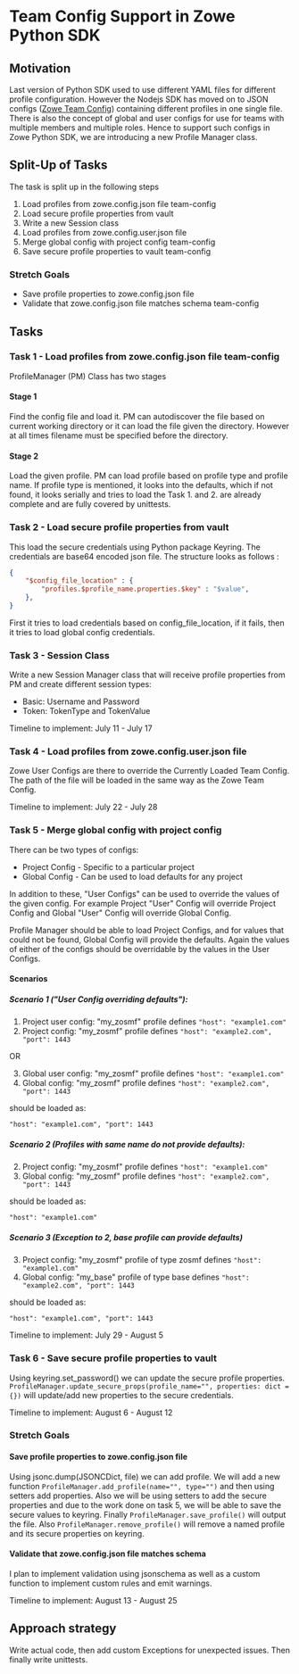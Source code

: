 # Team Config Support in Zowe Python SDK

## Motivation
Last version of Python SDK used to use different YAML files for different profile configuration. However the Nodejs SDK has moved on to JSON configs ([Zowe Team Config](https://medium.com/zowe/zowe-cli-getting-started-made-easy-f53d769c678e)) containing different profiles in one single file. There is also the concept of global and user configs for use for teams with multiple members and multiple roles. Hence to support such configs in Zowe Python SDK, we are introducing a new Profile Manager class.

## Split-Up of Tasks
The task is split up in the following steps
1. Load profiles from zowe.config.json file team-config
2. Load secure profile properties from vault
3. Write a new Session class
4. Load profiles from zowe.config.user.json file
5. Merge global config with project config team-config
6. Save secure profile properties to vault team-config

### Stretch Goals
- Save profile properties to zowe.config.json file
- Validate that zowe.config.json file matches schema team-config

## Tasks
### Task 1 - Load profiles from zowe.config.json file team-config
ProfileManager (PM) Class has two stages
#### Stage 1
Find the config file and load it. PM can autodiscover the file based on current working directory or it can load the file given the directory. However at all times filename must be specified before the directory.
#### Stage 2
Load the given profile. PM can load profile based on profile type and profile name. If profile type is mentioned, it looks into the defaults, which if not found, it looks serially and tries to load the
Task 1. and 2. are already complete and are fully covered by unittests.
### Task 2 - Load secure profile properties from vault
This load the secure credentials using Python package Keyring. The credentials are base64 encoded json file. The structure looks as follows :

``` json
{
    "$config_file_location" : {
        "profiles.$profile_name.properties.$key" : "$value",
    },
}
```
First it tries to load credentials based on config_file_location, if it fails, then it tries to load global config credentials.

### Task 3 - Session Class
Write a new Session Manager class that will receive profile properties from PM and create different session types:
- Basic: Username and Password
- Token: TokenType and TokenValue

Timeline to implement: July 11 - July 17
### Task 4 - Load profiles from zowe.config.user.json file
Zowe User Configs are there to override the Currently Loaded Team Config. The path of the file will be loaded in the same way as the Zowe Team Config.

Timeline to implement: July 22 - July 28
### Task 5 - Merge global config with project config
There can be two types of configs:
- Project Config - Specific to a particular project
- Global Config - Can be used to load defaults for any project

In addition to these, "User Configs" can be used to override the values of the given config. For example Project "User" Config will override Project Config and Global "User" Config will override Global Config.

Profile Manager should be able to load Project Configs, and for values that could not be found, Global Config will provide the defaults. Again the values of either of the configs should be overridable by the values in the User Configs.

#### Scenarios
##### Scenario 1 ("User Config overriding defaults"):
1. Project user config: "my_zosmf" profile defines `"host": "example1.com"`
2.  Project config: "my_zosmf" profile defines `"host": "example2.com", "port": 1443`

OR

3. Global user config: "my_zosmf" profile defines `"host": "example1.com"`
4. Global config: "my_zosmf" profile defines `"host": "example2.com", "port": 1443`

should be loaded as:

`"host": "example1.com", "port": 1443`

##### Scenario 2 (Profiles with same name do not provide defaults):
2. Project config: "my_zosmf" profile defines `"host": "example1.com"`
4. Global config: "my_zosmf" profile defines `"host": "example2.com", "port": 1443`

should be loaded as:

`"host": "example1.com"`

##### Scenario 3 (Exception to 2, base profile can provide defaults)
3. Project config: "my_zosmf" profile of type zosmf defines `"host": "example1.com"`
4. Global config: "my_base" profile of type base defines `"host": "example2.com", "port": 1443`

should be loaded as:

`"host": "example1.com", "port": 1443`

Timeline to implement: July 29 - August 5
### Task 6 - Save secure profile properties to vault
Using keyring.set_password() we can update the secure profile properties. `ProfileManager.update_secure_props(profile_name="", properties: dict = {})` will update/add new properties to the secure credentials.

Timeline to implement: August 6 - August 12
### Stretch Goals
#### Save profile properties to zowe.config.json file
Using jsonc.dump(JSONCDict, file) we can add profile. We will add a new function `ProfileManager.add_profile(name="", type="")` and then using setters add properties. Also we will be using setters to add the secure properties and due to the work done on task 5, we will be able to save the secure values to keyring. Finally `ProfileManager.save_profile()` will output the file. Also `ProfileManager.remove_profile()` will remove a named profile and its secure properties on keyring.

#### Validate that zowe.config.json file matches schema
I plan to implement validation using jsonschema as well as a custom function to implement custom rules and emit warnings.

Timeline to implement: August 13 - August 25

## Approach strategy
Write actual code, then add custom Exceptions for unexpected issues. Then finally write unittests.